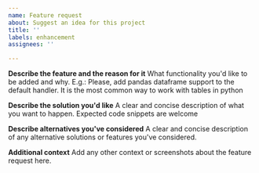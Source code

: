 ```yaml
---
name: Feature request
about: Suggest an idea for this project
title: ''
labels: enhancement
assignees: ''

---
```


**Describe the feature and the reason for it**
What functionality you'd like to be added and why. 
E.g.: Please, add pandas dataframe support to the default handler. It is the most common way to work with tables in python

**Describe the solution you'd like**
A clear and concise description of what you want to happen. Expected code snippets are welcome

**Describe alternatives you've considered**
A clear and concise description of any alternative solutions or features you've considered.

**Additional context**
Add any other context or screenshots about the feature request here.
